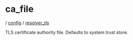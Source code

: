 # ca_file

/ [config](/ref/config/index.md) / [resolver_tls](/ref/config/config/resolver_tls/index.md) 

TLS certificate authority file. Defaults to system trust store.

